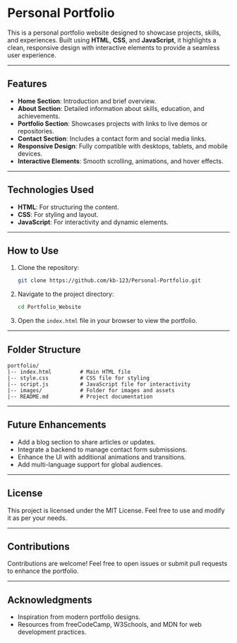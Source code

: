 # Personal Portfolio

This is a personal portfolio website designed to showcase projects, skills, and experiences. Built using **HTML**, **CSS**, and **JavaScript**, it highlights a clean, responsive design with interactive elements to provide a seamless user experience.

---

## Features

- **Home Section**: Introduction and brief overview.
- **About Section**: Detailed information about skills, education, and achievements.
- **Portfolio Section**: Showcases projects with links to live demos or repositories.
- **Contact Section**: Includes a contact form and social media links.
- **Responsive Design**: Fully compatible with desktops, tablets, and mobile devices.
- **Interactive Elements**: Smooth scrolling, animations, and hover effects.

---

## Technologies Used

- **HTML**: For structuring the content.
- **CSS**: For styling and layout.
- **JavaScript**: For interactivity and dynamic elements.

---

## How to Use

1. Clone the repository:
   ```bash
   git clone https://github.com/kb-123/Personal-Portfolio.git
   ```

2. Navigate to the project directory:
   ```bash
   cd Portfolio_Website
   ```

3. Open the `index.html` file in your browser to view the portfolio.

---

## Folder Structure

```
portfolio/
|-- index.html         # Main HTML file
|-- style.css          # CSS file for styling
|-- script.js          # JavaScript file for interactivity
|-- images/            # Folder for images and assets
|-- README.md          # Project documentation
```

---

## Future Enhancements

- Add a blog section to share articles or updates.
- Integrate a backend to manage contact form submissions.
- Enhance the UI with additional animations and transitions.
- Add multi-language support for global audiences.

---

## License

This project is licensed under the MIT License. Feel free to use and modify it as per your needs.

---

## Contributions

Contributions are welcome! Feel free to open issues or submit pull requests to enhance the portfolio.

---

## Acknowledgments

- Inspiration from modern portfolio designs.
- Resources from freeCodeCamp, W3Schools, and MDN for web development practices.

